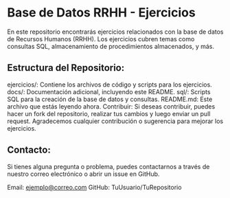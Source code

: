 <h1>Base de Datos RRHH - Ejercicios</h1>

<p>En este repositorio encontrarás ejercicios relacionados con la base de datos de Recursos Humanos (RRHH). Los ejercicios cubren temas como consultas SQL, almacenamiento de procedimientos almacenados, y más.</p>

<h2>Estructura del Repositorio:</h2>

<p>ejercicios/: Contiene los archivos de código y scripts para los ejercicios.
docs/: Documentación adicional, incluyendo este README.
sql/: Scripts SQL para la creación de la base de datos y consultas.
README.md: Este archivo que estás leyendo ahora.
Contribuir:
Si deseas contribuir, puedes hacer un fork del repositorio, realizar tus cambios y luego enviar un pull request. Agradecemos cualquier contribución o sugerencia para mejorar los ejercicios.</p>

<h2>Contacto:</h2>
<p>Si tienes alguna pregunta o problema, puedes contactarnos a través de nuestro correo electrónico o abrir un issue en GitHub.</p>

Email: ejemplo@correo.com
GitHub: TuUsuario/TuRepositorio
